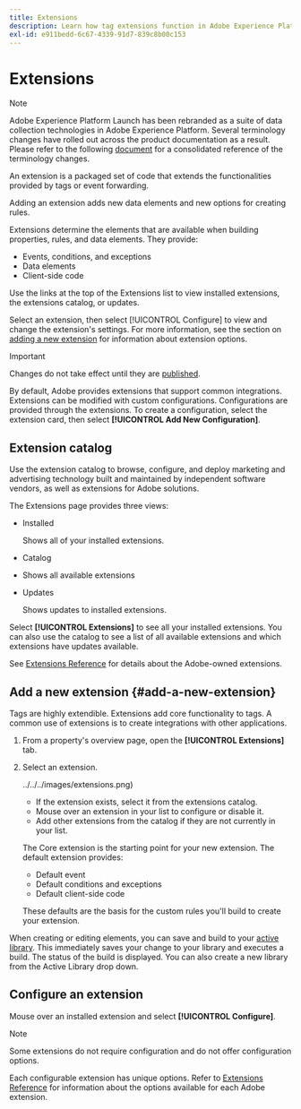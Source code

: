 ```yaml
---
title: Extensions
description: Learn how tag extensions function in Adobe Experience Platform.
exl-id: e911bedd-6c67-4339-91d7-839c8b00c153
---
```

# Extensions

>[!NOTE]
>
>Adobe Experience Platform Launch has been rebranded as a suite of data collection technologies in Adobe Experience Platform. Several terminology changes have rolled out across the product documentation as a result. Please refer to the following [document](../../../term-updates.md) for a consolidated reference of the terminology changes.

An extension is a packaged set of code that extends the functionalities provided by tags or event forwarding.

Adding an extension adds new data elements and new options for creating rules.

Extensions determine the elements that are available when building properties, rules, and data elements. They provide:

* Events, conditions, and exceptions
* Data elements
* Client-side code

Use the links at the top of the Extensions list to view installed extensions, the extensions catalog, or updates.

Select an extension, then select [!UICONTROL Configure] to view and change the extension's settings. For more information, see the section on [adding a new extension](#add-a-new-extension) for information about extension options.

>[!IMPORTANT]
>
>Changes do not take effect until they are [published](../../publishing/overview.md).

By default, Adobe provides extensions that support common integrations. Extensions can be modified with custom configurations. Configurations are provided through the extensions. To create a configuration, select the extension card, then select **[!UICONTROL Add New Configuration]**.

## Extension catalog

Use the extension catalog to browse, configure, and deploy marketing and advertising technology built and maintained by independent software vendors, as well as extensions for Adobe solutions.

The Extensions page provides three views:

* Installed

  Shows all of your installed extensions.

* Catalog
* Shows all available extensions
* Updates

  Shows updates to installed extensions.

Select **[!UICONTROL Extensions]** to see all your installed extensions. You can also use the catalog to see a list of all available extensions and which extensions have updates available.

See [Extensions Reference](../../../extensions/web/overview.md) for details about the Adobe-owned extensions.

## Add a new extension {#add-a-new-extension}

Tags are highly extendible. Extensions add core functionality to tags. A common use of extensions is to create integrations with other applications.

1. From a property's overview page, open the **[!UICONTROL Extensions]** tab.
1. Select an extension.

   ![]()../../../images/extensions.png)

   * If the extension exists, select it from the extensions catalog.
   * Mouse over an extension in your list to configure or disable it.
   * Add other extensions from the catalog if they are not currently in your list.

   The Core extension is the starting point for your new extension. The default extension provides:

   * Default event
   * Default conditions and exceptions
   * Default client-side code

   These defaults are the basis for the custom rules you'll build to create your extension.

When creating or editing elements, you can save and build to your [active library](../../publishing/libraries.md#active-library). This immediately saves your change to your library and executes a build. The status of the build is displayed. You can also create a new library from the Active Library drop down.

## Configure an extension

Mouse over an installed extension and select **[!UICONTROL Configure]**.

>[!NOTE]
>
>Some extensions do not require configuration and do not offer configuration options.

Each configurable extension has unique options. Refer to [Extensions Reference](../../../extensions/web/overview.md) for information about the options available for each Adobe extension.
